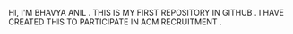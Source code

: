 HI, I'M BHAVYA ANIL . THIS IS MY FIRST REPOSITORY IN GITHUB . I HAVE CREATED THIS TO PARTICIPATE IN ACM RECRUITMENT .
